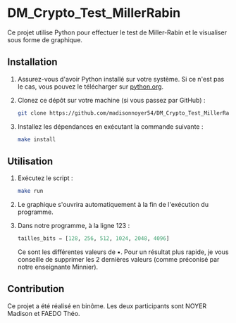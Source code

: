 # DM_Crypto_Test_MillerRabin

Ce projet utilise Python pour effectuer le test de Miller-Rabin et le visualiser sous forme de graphique.

## Installation

1. Assurez-vous d'avoir Python installé sur votre système. Si ce n'est pas le cas, vous pouvez le télécharger sur [python.org](https://www.python.org/).

2. Clonez ce dépôt sur votre machine (si vous passez par GitHub) :

    ```bash
    git clone https://github.com/madisonnoyer54/DM_Crypto_Test_MillerRabin.git
    ```

3. Installez les dépendances en exécutant la commande suivante :

    ```bash
    make install
    ```

## Utilisation

1. Exécutez le script :

    ```bash
    make run
    ```

2. Le graphique s'ouvrira automatiquement à la fin de l'exécution du programme.

3. Dans notre programme, à la ligne 123 :

    ```python
    tailles_bits = [128, 256, 512, 1024, 2048, 4096]
    ```

    Ce sont les différentes valeurs de ▪. Pour un résultat plus rapide, je vous conseille de supprimer les 2 dernières valeurs (comme préconisé par notre enseignante Minnier).

## Contribution

Ce projet a été réalisé en binôme. Les deux participants sont NOYER Madison et FAEDO Théo.
